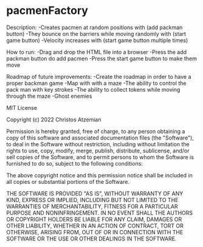 # pacmenFactory
Description: 
-Creates pacmen at random positions with (add packman button)
-They bounce on the barriers while moving randomly with (start game button)
-Velocity increases with (start game button multiple times)
 
How to run: 
-Drag and drop the HTML file into a browser
-Press the add packman button do add pacmen
-Press the start game button to make them move

Roadmap of future improvements:
-Create the roadmap in order to have a proper backman game
    -Map with with a maze
    -The ability to control the pack man with key strokes
    -The ability to collect tokens while moving through the maze
    -Ghost enemies

MIT License

Copyright (c) 2022 Christos Atzemian

Permission is hereby granted, free of charge, to any person obtaining a copy
of this software and associated documentation files (the "Software"), to deal
in the Software without restriction, including without limitation the rights
to use, copy, modify, merge, publish, distribute, sublicense, and/or sell
copies of the Software, and to permit persons to whom the Software is
furnished to do so, subject to the following conditions:

The above copyright notice and this permission notice shall be included in all
copies or substantial portions of the Software.

THE SOFTWARE IS PROVIDED "AS IS", WITHOUT WARRANTY OF ANY KIND, EXPRESS OR
IMPLIED, INCLUDING BUT NOT LIMITED TO THE WARRANTIES OF MERCHANTABILITY,
FITNESS FOR A PARTICULAR PURPOSE AND NONINFRINGEMENT. IN NO EVENT SHALL THE
AUTHORS OR COPYRIGHT HOLDERS BE LIABLE FOR ANY CLAIM, DAMAGES OR OTHER
LIABILITY, WHETHER IN AN ACTION OF CONTRACT, TORT OR OTHERWISE, ARISING FROM,
OUT OF OR IN CONNECTION WITH THE SOFTWARE OR THE USE OR OTHER DEALINGS IN THE
SOFTWARE.